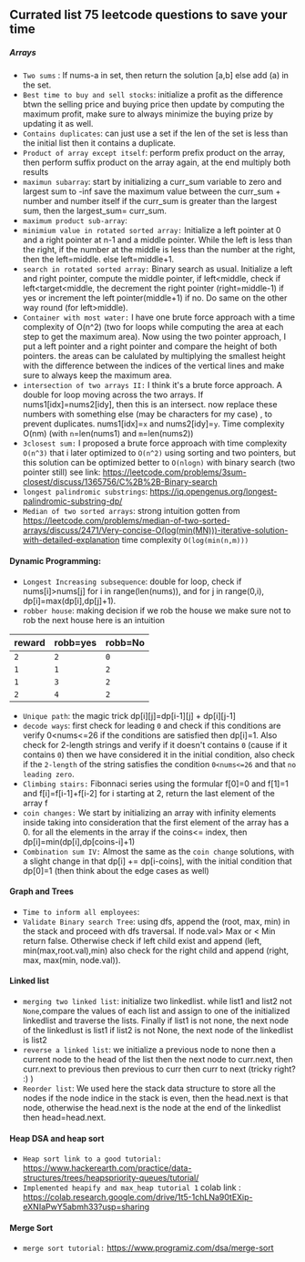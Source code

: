 ## Currated list 75 leetcode questions to save your time 

##### Arrays 
- `Two sums` : If nums-a in set, then return the solution [a,b] else add (a) in the set.
-  `Best time to buy and sell stocks`: initialize a profit as the difference btwn the selling price and buying price then update by computing the maximum profit, make sure to always minimize the buying prize by updating it as well.
-  `Contains duplicates`: can just use a set if the len of the set is less than the initial list then it contains a duplicate.
-  `Product of array except itself`: perform prefix product on the array, then perform suffix product on the array again, at the end multiply both results
-  `maximun subarray`: start by initializing a curr_sum variable to zero and largest sum to -inf save the maximum value between the curr_sum + number and number itself if the curr_sum is greater than the largest sum, then the largest_sum= curr_sum.
-  `maximum product sub-array`: 
-  `minimium value in rotated sorted array:` Initialize a left pointer at 0 and a right pointer at n-1 and a middle pointer. While the left is less than the right, if the number at the middle is less than the number at the right, then the left=middle. else left=middle+1.
-  `search in rotated sorted array:` Binary search as usual. Initialize a left and right pointer, compute the middle pointer, if left<middle, check if left<target<middle, the decrement the right pointer (right=middle-1) if yes or increment the left pointer(middle+1) if no. Do same on the other way round (for left>middle).
-  `Container with most water:` I have one brute force approach with a time complexity of O(n^2) (two for loops while computing the area at each step to get the maximum area). Now using the two pointer approach, I put a left pointer and a right pointer and compare the height of both pointers. the areas can be calulated by multiplying the smallest height with the difference between the indices of the vertical lines and make sure to always keep the maximum area.
-  `intersection of two arrays II:` I think it's a brute force approach. A double for loop moving across the two arrays. If nums1[idx]=nums2[idy], then this is an intersect. now replace these numbers with something else (may be characters for my case) , to prevent duplicates. nums1[idx]=`x` and nums2[idy]=`y`. Time complexity O(nm) (with `n`=len(nums1) and `m`=len(nums2))
-  `3closest sum:` I proposed a brute force approach with time complexity `O(n^3)` that i later optimized to `O(n^2)` using sorting and two pointers, but this solution can be optimized better to `O(nlogn)` with binary search (two pointer still) see link: https://leetcode.com/problems/3sum-closest/discuss/1365756/C%2B%2B-Binary-search
-  `longest palindromic substrings`: https://iq.opengenus.org/longest-palindromic-substring-dp/ 
-  `Median of two sorted arrays`: strong intuition gotten from https://leetcode.com/problems/median-of-two-sorted-arrays/discuss/2471/Very-concise-O(log(min(MN)))-iterative-solution-with-detailed-explanation time complexity `O(log(min(n,m)))`









#### Dynamic Programming:

- `Longest Increasing subsequence`: double for loop, check if nums[i]>nums[j] for i in range(len(nums)), and for  j in range(0,i), dp[i]=max(dp[i],dp[j]+1).
- `robber house`: making decision if we rob the house we make sure not to rob the next house here is an intuition

| reward   | robb=yes     | robb=No|
| ------------- | ------------- | -------- 
| `2`       | `2`       | `0`  | 
| `1`         | `1`      | `2`   |
|  `1`       |   `3`        | `2`       |
|  `2`       |    `4`       |  `2`      |

- `Unique path`: the magic trick dp[i][j]=dp[i-1][j] + dp[i][j-1]
- `decode ways`: first check for leading `0` and check if this conditions are verify 0<nums<=26 if the conditions are satisfied then dp[i]=1. Also check for 2-length strings and verify if it doesn't contains `0` (cause if it contains `0`) then we have considered it in the initial condition, also check if the `2-length` of the string satisfies the condition `0<nums<=26` and that `no leading zero`.
- `Climbing stairs:` Fibonnaci series using the formular f[0]=0 and f[1]=1 and f[i]=f[i-1]+f[i-2] for i starting at 2, return the last element of the array f
- `coin changes:` We start by initializing an array with infinity elements inside taking into consideration that the first element of the array has a 0. for all the elements in the array if the coins<= index, then dp[i]=min(dp[i],dp[coins-i]+1)
- `Combination sum IV:` Almost the same as the `coin change` solutions, with a slight change in that dp[i] += dp[i-coins], with the initial condition that dp[0]=1 (then think about the edge cases as well)




#### Graph and Trees
- `Time to inform all employees`: 
- `Validate Binary search Tree`: using dfs, append the (root, max, min) in the stack and proceed with dfs traversal. If node.val> Max or < Min return false. Otherwise check if left child exist and append (left, min(max,root.val),min) also check for the right child and append (right, max, max(min, node.val)).



#### Linked list

- `merging two linked list`: initialize two linkedlist. while list1 and list2 not `None`,compare the values of each list and assign to one of the initialized linkedlist and traverse the lists. Finally if list1 is not none, the next node of the linkedlust is list1 if list2 is not None, the next node of the linkedlist is list2
- `reverse a linked list`: we initialize a previous node to none then a current node to the head of the list then the next node to curr.next, then curr.next to previous then previous to curr then curr to next (tricky right? :)  )
- `Reorder list`:  We used here the stack data structure to store all the nodes if the node indice in the stack is even, then the head.next is that node, otherwise the head.next is the node at the end of the linkedlist then head=head.next. 


#### Heap DSA and heap sort 

- `Heap sort link to a good tutorial:` https://www.hackerearth.com/practice/data-structures/trees/heapspriority-queues/tutorial/
- `Implemented heapify and max_heap tutorial 1` colab link : https://colab.research.google.com/drive/1t5-1chLNa90tEXip-eXNIaPwY5abmh33?usp=sharing


#### Merge Sort

- `merge sort tutorial:` https://www.programiz.com/dsa/merge-sort

